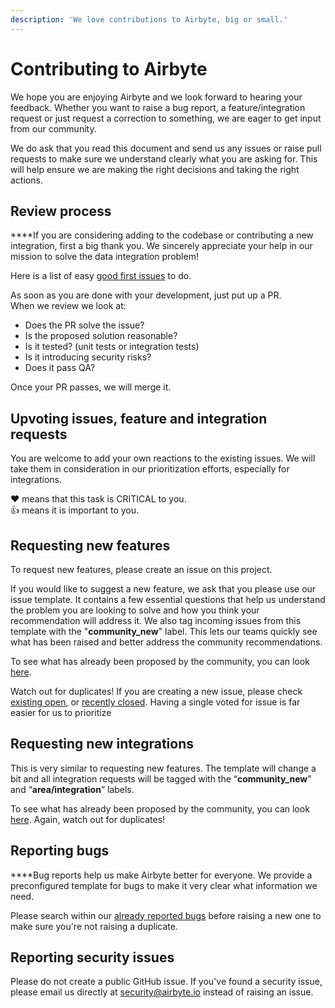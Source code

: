 ```yaml
---
description: 'We love contributions to Airbyte, big or small.'
---
```


# Contributing to Airbyte

We hope you are enjoying Airbyte and we look forward to hearing your feedback. Whether you want to raise a bug report, a feature/integration request or just request a correction to something, we are eager to get input from our community.

We do ask that you read this document and send us any issues or raise pull requests to make sure we understand clearly what you are asking for. This will help ensure we are making the right decisions and taking the right actions.

## **Review process**

**‌‌**If you are considering adding to the codebase or contributing a new integration, first a big thank you. We sincerely appreciate your help in our mission to solve the data integration problem!

Here is a list of easy [good first issues](https://github.com/airbytehq/airbyte/labels/good%20first%20issue) to do.

As soon as you are done with your development, just put up a PR.  
When we review we look at:

* ‌Does the PR solve the issue?
* Is the proposed solution reasonable?
* Is it tested? \(unit tests or integration tests\)
* Is it introducing security risks?
* Does it pass QA?

‌Once your PR passes, we will merge it.

## **Upvoting issues, feature and integration requests**

You are welcome to add your own reactions to the existing issues. We will take them in consideration in our prioritization efforts, especially for integrations.

❤️ means that this task is CRITICAL to you.  
👍 means it is important to you.

## **Requesting new features**

To request new features, please create an issue on this project.

If you would like to suggest a new feature, we ask that you please use our issue template. It contains a few essential questions that help us understand the problem you are looking to solve and how you think your recommendation will address it. We also tag incoming issues from this template with the "**community\_new**" label. This lets our teams quickly see what has been raised and better address the community recommendations.

To see what has already been proposed by the community, you can look [here](https://github.com/airbytehq/airbyte/labels/community_new).

Watch out for duplicates! If you are creating a new issue, please check [existing open](https://github.com/airbyte.io/airbyte/issues), or [recently closed](https://github.com/airbytehq/airbyte/issues?utf8=%E2%9C%93&q=is%3Aissue%20is%3Aclosed%20). Having a single voted for issue is far easier for us to prioritize

## **Requesting new integrations**

This is very similar to requesting new features. The template will change a bit and all integration requests will be tagged with the “**community\_new**” and “**area/integration**” labels.

To see what has already been proposed by the community, you can look [here](https://github.com/airbytehq/airbyte/labels/area%2Fintegration). Again, watch out for duplicates!

## **Reporting bugs**

**‌**Bug reports help us make Airbyte better for everyone. We provide a preconfigured template for bugs to make it very clear what information we need.

‌Please search within our [already reported bugs](https://github.com/airbytehq/airbyte/issues?q=is%3Aissue+is%3Aopen+label%3Atype%2Fbug) before raising a new one to make sure you're not raising a duplicate.

## **Reporting security issues**

Please do not create a public GitHub issue. If you've found a security issue, please email us directly at [security@airbyte.io](mailto:security@airbyte.io) instead of raising an issue.
